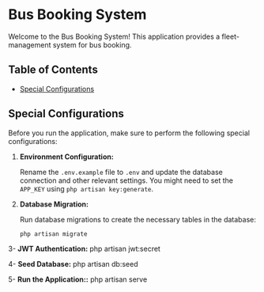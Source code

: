 # Bus Booking System

Welcome to the Bus Booking System! This application provides a fleet-management system for bus booking.

## Table of Contents
- [Special Configurations](#special-configurations)


## Special Configurations

Before you run the application, make sure to perform the following special configurations:

1. **Environment Configuration:**

   Rename the `.env.example` file to `.env` and update the database connection and other relevant settings. You might need to set the `APP_KEY` using `php artisan key:generate`.

2. **Database Migration:**

   Run database migrations to create the necessary tables in the database:

   ```sh
   php artisan migrate
3- **JWT Authentication:**
   php artisan jwt:secret
   
4- **Seed Database:**
   php artisan db:seed

   
5- **Run the Application::**
   php artisan serve


